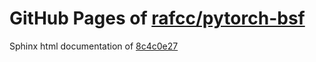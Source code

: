 GitHub Pages of [rafcc/pytorch-bsf](https://github.com/rafcc/pytorch-bsf.git)
===
Sphinx html documentation of [8c4c0e27](https://github.com/rafcc/pytorch-bsf/tree/8c4c0e27d6c83a84befeb84d33278b2a8df3d0a3)
